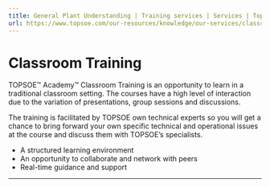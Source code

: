 ```yaml
---
title: General Plant Understanding | Training services | Services | Topsoe
url: https://www.topsoe.com/our-resources/knowledge/our-services/classroom-training/general-plant-understanding#main-content
---
```


# Classroom Training

TOPSOE™ Academy™ Classroom Training is an opportunity to learn in a traditional classroom setting. The courses have a high level of interaction due to the variation of presentations, group sessions and discussions.

The training is facilitated by TOPSOE own technical experts so you will get a chance to bring forward your own specific technical and operational issues at the course and discuss them with TOPSOE’s specialists.

- A structured learning environment
- An opportunity to collaborate and network with peers
- Real-time guidance and support

****